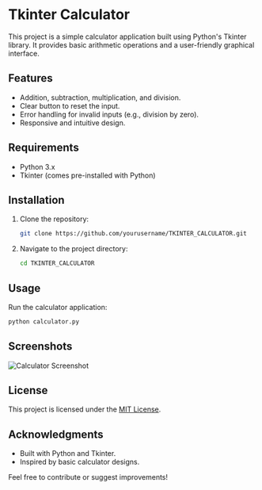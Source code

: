 # Tkinter Calculator

This project is a simple calculator application built using Python's Tkinter library. It provides basic arithmetic operations and a user-friendly graphical interface.

## Features

- Addition, subtraction, multiplication, and division.
- Clear button to reset the input.
- Error handling for invalid inputs (e.g., division by zero).
- Responsive and intuitive design.

## Requirements

- Python 3.x
- Tkinter (comes pre-installed with Python)

## Installation

1. Clone the repository:
   ```bash
   git clone https://github.com/yourusername/TKINTER_CALCULATOR.git
   ```
2. Navigate to the project directory:
   ```bash
   cd TKINTER_CALCULATOR
   ```

## Usage

Run the calculator application:

```bash
python calculator.py
```

## Screenshots

![Calculator Screenshot](path/to/screenshot.png)

## License

This project is licensed under the [MIT License](LICENSE).

## Acknowledgments

- Built with Python and Tkinter.
- Inspired by basic calculator designs.

Feel free to contribute or suggest improvements!
